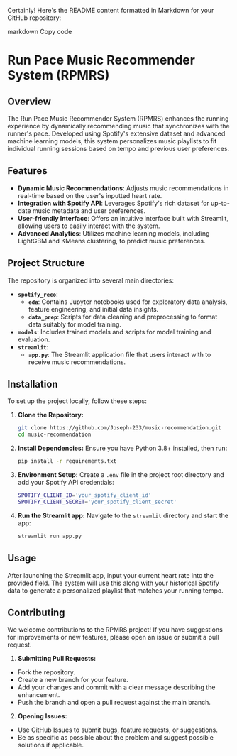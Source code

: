 
Certainly! Here's the README content formatted in Markdown for your GitHub repository:

markdown
Copy code
# Run Pace Music Recommender System (RPMRS)

## Overview
The Run Pace Music Recommender System (RPMRS) enhances the running experience by dynamically recommending music that synchronizes with the runner's pace. Developed using Spotify's extensive dataset and advanced machine learning models, this system personalizes music playlists to fit individual running sessions based on tempo and previous user preferences.

## Features
- **Dynamic Music Recommendations**: Adjusts music recommendations in real-time based on the user's inputted heart rate.
- **Integration with Spotify API**: Leverages Spotify's rich dataset for up-to-date music metadata and user preferences.
- **User-friendly Interface**: Offers an intuitive interface built with Streamlit, allowing users to easily interact with the system.
- **Advanced Analytics**: Utilizes machine learning models, including LightGBM and KMeans clustering, to predict music preferences.

## Project Structure
The repository is organized into several main directories:

- **`spotify_reco`**:
  - **`eda`**: Contains Jupyter notebooks used for exploratory data analysis, feature engineering, and initial data insights.
  - **`data_prep`**: Scripts for data cleaning and preprocessing to format data suitably for model training.
- **`models`**: Includes trained models and scripts for model training and evaluation.
- **`streamlit`**:
  - **`app.py`**: The Streamlit application file that users interact with to receive music recommendations.

## Installation
To set up the project locally, follow these steps:

1. **Clone the Repository:**
   ```bash
   git clone https://github.com/Joseph-233/music-recommendation.git
   cd music-recommendation
2. **Install Dependencies:**
Ensure you have Python 3.8+ installed, then run:
    ```bash
    pip install -r requirements.txt
3. **Environment Setup:**
Create a `.env` file in the project root directory and add your Spotify API credentials:
    ```bash
    SPOTIFY_CLIENT_ID='your_spotify_client_id'
    SPOTIFY_CLIENT_SECRET='your_spotify_client_secret'
4. **Run the Streamlit app:**
Navigate to the `streamlit` directory and start the app:
    ```bash
    streamlit run app.py
## Usage
After launching the Streamlit app, input your current heart rate into the provided field. The system will use this along with your historical Spotify data to generate a personalized playlist that matches your running tempo.
## Contributing
We welcome contributions to the RPMRS project! If you have suggestions for improvements or new features, please open an issue or submit a pull request.
1. **Submitting Pull Requests:**
- Fork the repository.
- Create a new branch for your feature.
- Add your changes and commit with a clear message describing the enhancement.
- Push the branch and open a pull request against the main branch.
2. **Opening Issues:**
- Use GitHub Issues to submit bugs, feature requests, or suggestions.
- Be as specific as possible about the problem and suggest possible solutions if applicable.